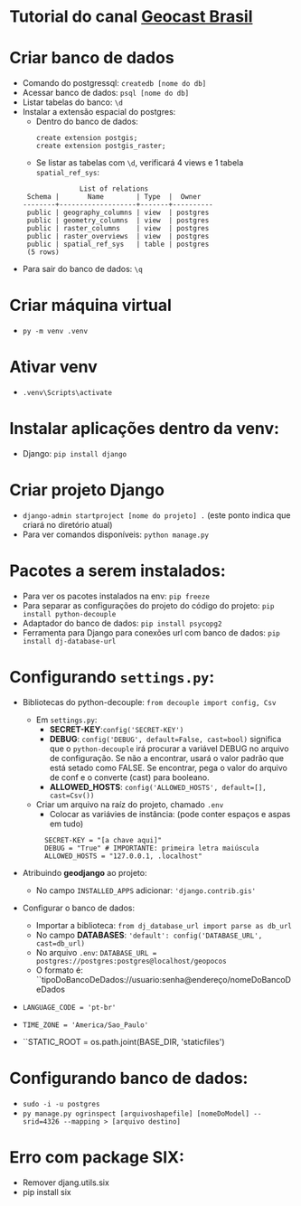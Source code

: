 # Tutorial do canal [Geocast Brasil](https://www.youtube.com/watch?v=ofTUgfZbEkU&t=7182s)

# Criar banco de dados
  - Comando do postgressql: `createdb [nome do db]`
  - Acessar banco de dados: `psql [nome do db]`
  - Listar tabelas do banco: `\d`
  - Instalar a extensão espacial do postgres:
    - Dentro do banco de dados: 
      ````
      create extension postgis;
      create extension postgis_raster;
      ````
    - Se listar as tabelas com `\d`, verificará 4 views e 1 tabela `spatial_ref_sys`:
    ````
                  List of relations
     Schema |       Name        | Type  |  Owner
    --------+-------------------+-------+----------
     public | geography_columns | view  | postgres
     public | geometry_columns  | view  | postgres
     public | raster_columns    | view  | postgres
     public | raster_overviews  | view  | postgres
     public | spatial_ref_sys   | table | postgres
     (5 rows)
    ````
  - Para sair do banco de dados: `\q`
  
# Criar máquina virtual
  - `py -m venv .venv`
  
# Ativar venv
  - `.venv\Scripts\activate`
  
# Instalar aplicações dentro da venv:
  - Django: `pip install django`
  
# Criar projeto Django
  - `django-admin startproject [nome do projeto] .` (este ponto indica que criará no diretório atual)
  - Para ver comandos disponíveis: `python manage.py`
  
# Pacotes a serem instalados:
  - Para ver os pacotes instalados na env: `pip freeze`
  - Para separar as configurações do projeto do código do projeto: `pip install python-decouple`
  - Adaptador do banco de dados: `pip install psycopg2`
  - Ferramenta para Django para conexões url com banco de dados: `pip install dj-database-url`
  
# Configurando `settings.py`:
  - Bibliotecas do python-decouple: `from decouple import config, Csv`
    - Em `settings.py`:
      - **SECRET-KEY**:`config('SECRET-KEY')`
      - **DEBUG**: `config('DEBUG', default=False, cast=bool)` significa que o `python-decouple` irá procurar a variável DEBUG no arquivo de configuração. Se não a encontrar, usará o valor padrão que está setado como FALSE. Se encontrar, pega o valor do arquivo de conf e o converte (cast) para booleano.
      - **ALLOWED_HOSTS**: `config('ALLOWED_HOSTS', default=[], cast=Csv())`
    - Criar um arquivo na raíz do projeto, chamado `.env`
      - Colocar as variávies de instância: (pode conter espaços e aspas em tudo)
      ````
        SECRET-KEY = "[a chave aqui]"
        DEBUG = "True" # IMPORTANTE: primeira letra maiúscula
        ALLOWED_HOSTS = "127.0.0.1, .localhost"
      ````
      
  - Atribuindo **geodjango** ao projeto:
    - No campo ``INSTALLED_APPS`` adicionar:
      ``'django.contrib.gis'``
      
  - Configurar o banco de dados:
    - Importar a biblioteca: ``from dj_database_url import parse as db_url``
    - No campo **DATABASES**: ``'default': config('DATABASE_URL', cast=db_url)``
    - No arquivo ``.env``: ``DATABASE_URL = postgres://postgres:postgres@localhost/geopocos``
    - O formato é: ``tipoDoBancoDeDados://usuario:senha@endereço/nomeDoBancoDeDados
    
  - ``LANGUAGE_CODE = 'pt-br'``
  - ``TIME_ZONE = 'America/Sao_Paulo'``
  - ``STATIC_ROOT = os.path.joint(BASE_DIR, 'staticfiles')

# Configurando banco de dados:
  - `sudo -i -u postgres`
  - `py manage.py ogrinspect [arquivoshapefile] [nomeDoModel] --srid=4326 --mapping > [arquivo destino]`


# Erro com package SIX:
  - Remover djang.utils.six
  - pip install six
